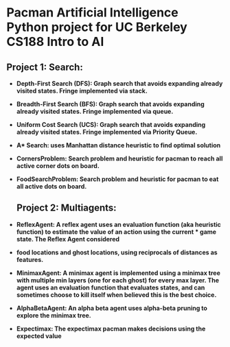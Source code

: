 # <b> Pacman Artificial Intelligence Python project for UC Berkeley CS188 Intro to AI <b>

  ## Project 1: Search:

* Depth-First Search (DFS): Graph search that avoids expanding already visited states. Fringe implemented via stack.
  
* Breadth-First Search (BFS): Graph search that avoids expanding already visited states. Fringe implemented via queue.
  
* Uniform Cost Search (UCS): Graph search that avoids expanding already visited states. Fringe implemented via Priority Queue.
  
* A* Search: uses Manhattan distance heuristic to find optimal solution
  
* CornersProblem: Search problem and heuristic for pacman to reach all active corner dots on board.
  
* FoodSearchProblem: Search problem and heuristic for pacman to eat all active dots on board.

  ## Project 2: Multiagents:

* ReflexAgent: A reflex agent uses an evaluation function (aka heuristic function) to estimate the value of an action using the current * game state. The Reflex Agent considered 
  
* food locations and ghost locations, using reciprocals of distances as features.
  
* MinimaxAgent: A minimax agent is implemented using a minimax tree with multiple min layers (one for each ghost) for every max layer. The agent uses an evaluation function that evaluates states, and can sometimes choose to kill itself when believed this is the best choice.
  
* AlphaBetaAgent: An alpha beta agent uses alpha-beta pruning to explore the minimax tree.
  
* Expectimax: The expectimax pacman makes decisions using the expected value
